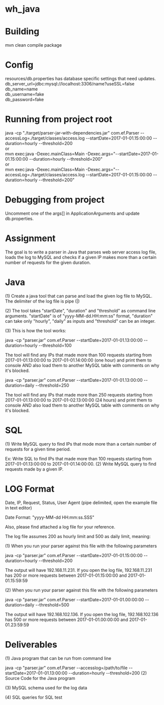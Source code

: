 # wh_java

# Building
mvn clean compile package
<br/>

# Config
resources/db.properties has database specific settings that need updates.
<br/>
db_server_url=jdbc:mysql://localhost:3306/name?useSSL=false<br/>
db_name=name<br/>
db_username=fake<br/>
db_password=fake<br/>

# Running from project root
java -cp "./target/parser-jar-with-dependencies.jar" com.ef.Parser --accessLog=./target/classes/access.log --startDate=2017-01-01.15:00:00 --duration=hourly --threshold=200 <br/>
or <br/>
mvn exec:java -Dexec.mainClass=Main -Dexec.args="--startDate=2017-01-01.15:00:00 --duration=hourly --threshold=200" <br/>
or <br/>
mvn exec:java -Dexec.mainClass=Main -Dexec.args="--accessLog=./target/classes/access.log --startDate=2017-01-01.15:00:00 --duration=hourly --threshold=200" <br/>



# Debugging from project
Uncomment one of the args[] in ApplicationArguments and update db.properties.


# Assignment
The goal is to write a parser in Java that parses web server access log file, loads the log to MySQL and checks if a given IP makes more than a certain number of requests for the given duration.

# Java
(1) Create a java tool that can parse and load the given log file to MySQL. The delimiter of the log file is pipe (|)

(2) The tool takes "startDate", "duration" and "threshold" as command line arguments. "startDate" is of "yyyy-MM-dd.HH:mm:ss" format, "duration" can take only "hourly", "daily" as inputs and "threshold" can be an integer.

(3) This is how the tool works:

java -cp "parser.jar" com.ef.Parser --startDate=2017-01-01.13:00:00 --duration=hourly --threshold=100

The tool will find any IPs that made more than 100 requests starting from 2017-01-01.13:00:00 to 2017-01-01.14:00:00 (one hour) and print them to console AND also load them to another MySQL table with comments on why it's blocked.

java -cp "parser.jar" com.ef.Parser --startDate=2017-01-01.13:00:00 --duration=daily --threshold=250

The tool will find any IPs that made more than 250 requests starting from 2017-01-01.13:00:00 to 2017-01-02.13:00:00 (24 hours) and print them to console AND also load them to another MySQL table with comments on why it's blocked.

# SQL
(1) Write MySQL query to find IPs that mode more than a certain number of requests for a given time period.

Ex: Write SQL to find IPs that made more than 100 requests starting from 2017-01-01.13:00:00 to 2017-01-01.14:00:00.
(2) Write MySQL query to find requests made by a given IP.

# LOG Format
Date, IP, Request, Status, User Agent (pipe delimited, open the example file in text editor)

Date Format: "yyyy-MM-dd HH:mm:ss.SSS"

Also, please find attached a log file for your reference.

The log file assumes 200 as hourly limit and 500 as daily limit, meaning:

(1) When you run your parser against this file with the following parameters

java -cp "parser.jar" com.ef.Parser --startDate=2017-01-01.15:00:00 --duration=hourly --threshold=200

The output will have 192.168.11.231. If you open the log file, 192.168.11.231 has 200 or more requests between 2017-01-01.15:00:00 and 2017-01-01.15:59:59

(2) When you run your parser against this file with the following parameters

java -cp "parser.jar" com.ef.Parser --startDate=2017-01-01.00:00:00 --duration=daily --threshold=500

The output will have 192.168.102.136. If you open the log file, 192.168.102.136 has 500 or more requests between 2017-01-01.00:00:00 and 2017-01-01.23:59:59

# Deliverables
(1) Java program that can be run from command line

java -cp "parser.jar" com.ef.Parser --accesslog=/path/to/file --startDate=2017-01-01.13:00:00 --duration=hourly --threshold=200 
(2) Source Code for the Java program

(3) MySQL schema used for the log data

(4) SQL queries for SQL test

